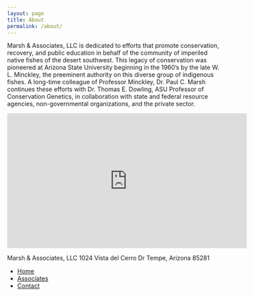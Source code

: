 ```yaml
---
layout: page
title: About
permalink: /about/
---
```

Marsh & Associates, LLC is dedicated to efforts that promote conservation, recovery, and public education in behalf of the community of imperiled native fishes of the desert southwest.  This legacy of conservation was pioneered at Arizona State University beginning in the 1960’s by the late W. L. Minckley, the preeminent authority on this diverse group of indigenous fishes.  A long-time colleague of Professor Minckley, Dr. Paul C. Marsh continues these efforts with Dr. Thomas E. Dowling, ASU Professor of Conservation Genetics, in collaboration with state and federal resource agencies, non-governmental organizations, and the private sector.


<iframe width="560" height="315" src="https://www.youtube.com/embed/uvPBfAC16ac?si=DL3lUuux1oh1APYF" title="Razorback Sucker in Lake Mohave" frameborder="0" allow="accelerometer; autoplay; clipboard-write; encrypted-media; gyroscope; picture-in-picture; web-share" referrerpolicy="strict-origin-when-cross-origin" allowfullscreen></iframe>

Marsh & Associates, LLC
1024 Vista del Cerro Dr
Tempe, Arizona 85281

<ul>
  <li><a href="/">Home</a></li>
  <li><a href="/about/">Associates</a></li> <!-- Link to the About page -->
  <li><a href="/contact/">Contact</a></li>
</ul>
